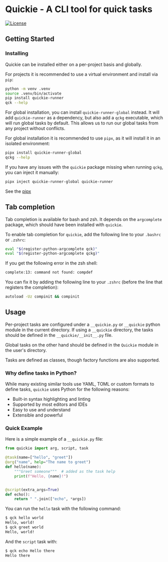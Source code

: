 # Quickie - A CLI tool for quick tasks

[![License](https://img.shields.io/github/license/adrianmrit/quickie)](https://github.com/adrianmrit/quickie/blob/master/LICENSE)

## Getting Started

### Installing

Quickie can be installed either on a per-project basis and globally.

For projects it is recommended to use a virtual environment and install via `pip`:

```sh
python -m venv .venv
source .venv/bin/activate
pip install quickie-runner
qck --help
```

For global installation, you can install `quickie-runner-global` instead. It will add
`quickie-runner` as a dependency, but also add a `qckg` executable, which will run global
tasks by default. This allows us to run our global tasks from any project without conflicts.

For global installation it is recommended to use `pipx`, as it will install it in an isolated
environment:

```sh
pipx install quickie-runner-global
qckg --help
```

If you have any issues with the `quickie` package missing when running `qckg`, you can inject it manually:

```sh
pipx inject quickie-runner-global quickie-runner
```

See the [pipx](https://pipx.pypa.io/stable/)

## Tab completion

Tab completion is available for bash and zsh. It depends on the `argcomplete` package, which should have been installed with `quickie`.

To enable tab completion for `quickie`, add the following line to your `.bashrc` or `.zshrc`:

```sh
eval "$(register-python-argcomplete qck)"
eval "$(register-python-argcomplete qckg)"
```

If you get the following error in the zsh shell:

```sh
complete:13: command not found: compdef
```

You can fix it by adding the following line to your `.zshrc` (before the line that registers the completion):

```sh
autoload -Uz compinit && compinit
```

## Usage

Per-project tasks are configured under a `__quickie.py` or `__quickie` python module in the current directory.
If using a `__quickie` directory, the tasks should be defined in the `__quickie/__init__.py` file.

Global tasks on the other hand should be defined in the `Quickie` module in the user's directory.

Tasks are defined as classes, though factory functions are also supported.

### Why define tasks in Python?

While many existing similar tools use YAML, TOML or custom formats to define tasks, `quickie` uses Python for the following reasons:

- Built-in syntax highlighting and linting
- Supported by most editors and IDEs
- Easy to use and understand
- Extensible and powerful

### Quick Example

Here is a simple example of a `__quickie.py` file:

```python
from quickie import arg, script, task

@task(name=["hello", "greet"])
@arg("name", help="The name to greet")
def hello(name):
    """Greet someone"""  # added as the task help
    print(f"Hello, {name}!")


@script(extra_args=True)
def echo():
    return " ".join(["echo", *args])
```

You can run the `hello` task with the following command:

```sh
$ qck hello world
Hello, world!
$ qck greet world
Hello, world!
```

And the `script` task with:

```sh
$ qck echo Hello there
Hello there
```
